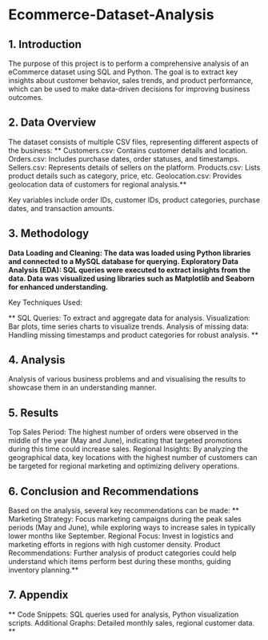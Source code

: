 # Ecommerce-Dataset-Analysis

## 1. Introduction

The purpose of this project is to perform a comprehensive analysis of an eCommerce dataset using SQL and Python. The goal is to extract key insights about customer behavior, sales trends, and product performance, which can be used to make data-driven decisions for improving business outcomes.

## 2. Data Overview

The dataset consists of multiple CSV files, representing different aspects of the business:
**
    Customers.csv: Contains customer details and location.
    Orders.csv: Includes purchase dates, order statuses, and timestamps.
    Sellers.csv: Represents details of sellers on the platform.
    Products.csv: Lists product details such as category, price, etc.
    Geolocation.csv: Provides geolocation data of customers for regional analysis.**

Key variables include order IDs, customer IDs, product categories, purchase dates, and transaction amounts.


## 3. Methodology

 **Data Loading and Cleaning: The data was loaded using Python libraries and connected to a MySQL database for querying.
    Exploratory Data Analysis (EDA): SQL queries were executed to extract insights from the data. Data was visualized using libraries such as Matplotlib and Seaborn for enhanced understanding.**

Key Techniques Used:

   ** SQL Queries: To extract and aggregate data for analysis.
    Visualization: Bar plots, time series charts to visualize trends.
    Analysis of missing data: Handling missing timestamps and product categories for robust analysis.
**
## 4. Analysis

   Analysis of various business problems and and visualising the results to showcase them in an understanding manner.

## 5. Results

 Top Sales Period: The highest number of orders were observed in the middle of the year (May and June), indicating that targeted promotions during this time could increase sales.
    Regional Insights: By analyzing the geographical data, key locations with the highest number of customers can be targeted for regional marketing and optimizing delivery operations.

## 6. Conclusion and Recommendations

Based on the analysis, several key recommendations can be made:
**
    Marketing Strategy: Focus marketing campaigns during the peak sales periods (May and June), while exploring ways to increase sales in typically lower months like September.
    Regional Focus: Invest in logistics and marketing efforts in regions with high customer density.
    Product Recommendations: Further analysis of product categories could help understand which items perform best during these months, guiding inventory planning.**

## 7. Appendix
**
    Code Snippets: SQL queries used for analysis, Python visualization scripts.
    Additional Graphs: Detailed monthly sales, regional customer data.       **
